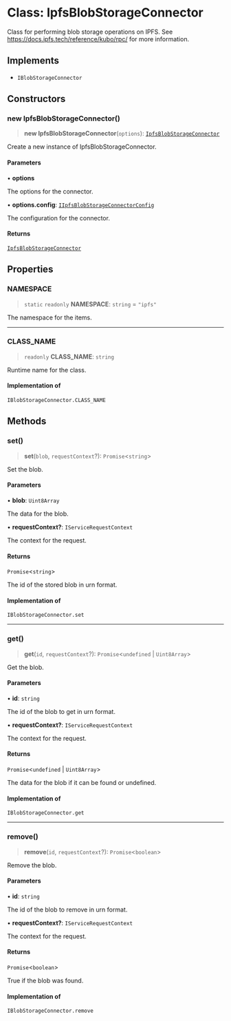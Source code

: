 # Class: IpfsBlobStorageConnector

Class for performing blob storage operations on IPFS.
See https://docs.ipfs.tech/reference/kubo/rpc/ for more information.

## Implements

- `IBlobStorageConnector`

## Constructors

### new IpfsBlobStorageConnector()

> **new IpfsBlobStorageConnector**(`options`): [`IpfsBlobStorageConnector`](IpfsBlobStorageConnector.md)

Create a new instance of IpfsBlobStorageConnector.

#### Parameters

• **options**

The options for the connector.

• **options.config**: [`IIpfsBlobStorageConnectorConfig`](../interfaces/IIpfsBlobStorageConnectorConfig.md)

The configuration for the connector.

#### Returns

[`IpfsBlobStorageConnector`](IpfsBlobStorageConnector.md)

## Properties

### NAMESPACE

> `static` `readonly` **NAMESPACE**: `string` = `"ipfs"`

The namespace for the items.

***

### CLASS\_NAME

> `readonly` **CLASS\_NAME**: `string`

Runtime name for the class.

#### Implementation of

`IBlobStorageConnector.CLASS_NAME`

## Methods

### set()

> **set**(`blob`, `requestContext`?): `Promise`\<`string`\>

Set the blob.

#### Parameters

• **blob**: `Uint8Array`

The data for the blob.

• **requestContext?**: `IServiceRequestContext`

The context for the request.

#### Returns

`Promise`\<`string`\>

The id of the stored blob in urn format.

#### Implementation of

`IBlobStorageConnector.set`

***

### get()

> **get**(`id`, `requestContext`?): `Promise`\<`undefined` \| `Uint8Array`\>

Get the blob.

#### Parameters

• **id**: `string`

The id of the blob to get in urn format.

• **requestContext?**: `IServiceRequestContext`

The context for the request.

#### Returns

`Promise`\<`undefined` \| `Uint8Array`\>

The data for the blob if it can be found or undefined.

#### Implementation of

`IBlobStorageConnector.get`

***

### remove()

> **remove**(`id`, `requestContext`?): `Promise`\<`boolean`\>

Remove the blob.

#### Parameters

• **id**: `string`

The id of the blob to remove in urn format.

• **requestContext?**: `IServiceRequestContext`

The context for the request.

#### Returns

`Promise`\<`boolean`\>

True if the blob was found.

#### Implementation of

`IBlobStorageConnector.remove`
